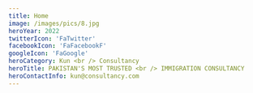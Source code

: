 ```yaml
---
title: Home
image: /images/pics/8.jpg
heroYear: 2022
twitterIcon: 'FaTwitter'
facebookIcon: 'FaFacebookF'
googleIcon: 'FaGoogle'
heroCategory: Kun <br /> Consultancy
heroTitle: PAKISTAN'S MOST TRUSTED <br /> IMMIGRATION CONSULTANCY
heroContactInfo: kun@consultancy.com
---
```

